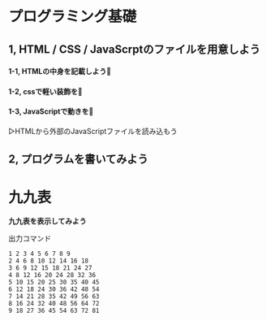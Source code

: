 # プログラミング基礎

## 1, HTML / CSS / JavaScrptのファイルを用意しよう
#### 1-1, HTMLの中身を記載しよう:memo:
#### 1-2, cssで軽い装飾を:art:
#### 1-3, JavaScriptで動きを:dizzy:
 ▷HTMLから外部のJavaScriptファイルを読み込もう
 
## 2, プログラムを書いてみよう

# 九九表


**九九表を表示してみよう**

出力コマンド
```
1 2 3 4 5 6 7 8 9
2 4 6 8 10 12 14 16 18
3 6 9 12 15 18 21 24 27
4 8 12 16 20 24 28 32 36
5 10 15 20 25 30 35 40 45
6 12 18 24 30 36 42 48 54
7 14 21 28 35 42 49 56 63
8 16 24 32 40 48 56 64 72
9 18 27 36 45 54 63 72 81
```
